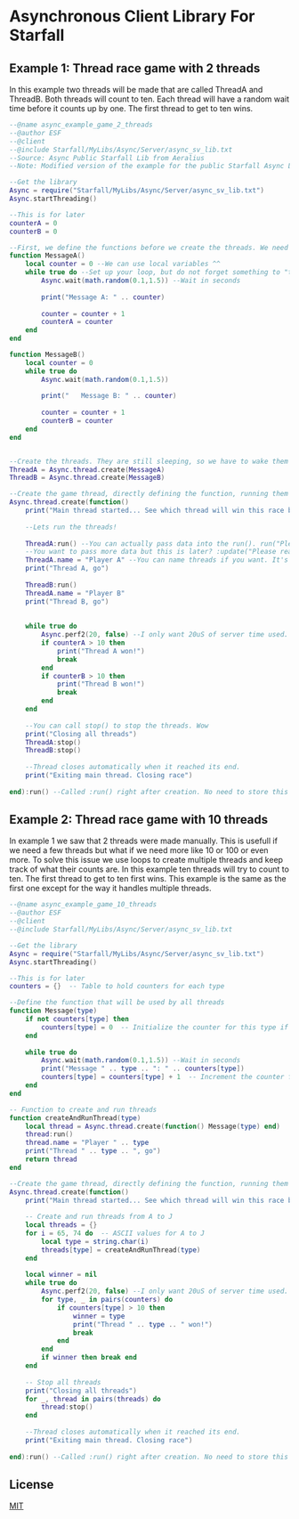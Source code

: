 # Asynchronous Client Library For Starfall

## Example 1: Thread race game with 2 threads
In this example two threads will be made that are called ThreadA and ThreadB.
Both threads will count to ten. Each thread will have a random wait time before it counts up by one.
The first thread to get to ten wins.

```lua
--@name async_example_game_2_threads
--@author ESF
--@client
--@include Starfall/MyLibs/Async/Server/async_sv_lib.txt
--Source: Async Public Starfall Lib from Aeralius
--Note: Modified version of the example for the public Starfall Async Lib from Aeralius

--Get the library
Async = require("Starfall/MyLibs/Async/Server/async_sv_lib.txt")
Async.startThreading()

--This is for later
counterA = 0
counterB = 0

--First, we define the functions before we create the threads. We need to give them instructions.
function MessageA()
    local counter = 0 --We can use local variables ^^ 
    while true do --Set up your loop, but do not forget something to "throttle" it. perf, perf2, yield and wait are good ones
        Async.wait(math.random(0.1,1.5)) --Wait in seconds
        
        print("Message A: " .. counter)  
        
        counter = counter + 1 
        counterA = counter 
    end
end

function MessageB()
    local counter = 0 
    while true do
        Async.wait(math.random(0.1,1.5))
        
        print("   Message B: " .. counter)  
        
        counter = counter + 1  
        counterB = counter
    end
end


--Create the threads. They are still sleeping, so we have to wake them up with :run() later
ThreadA = Async.thread.create(MessageA)  
ThreadB = Async.thread.create(MessageB)

--Create the game thread, directly defining the function, running them at the same time.
Async.thread.create(function()
    print("Main thread started... See which thread will win this race by going over 10")
    
    --Lets run the threads!
    
    ThreadA:run() --You can actually pass data into the run(). run("Please read this") and this is passed to the function inside
    --You want to pass more data but this is later? :update("Please read this. It's different now") 
    ThreadA.name = "Player A" --You can name threads if you want. It's not required, but makes looking them up easier in thread.pool. The more you know
    print("Thread A, go") 
    
    ThreadB:run()
    ThreadA.name = "Player B"
    print("Thread B, go")
    
    
    while true do
        Async.perf2(20, false) --I only want 20uS of server time used. perf() without the 2 makes the thread wait in precentages. 
        if counterA > 10 then
            print("Thread A won!")
            break
        end
        if counterB > 10 then
            print("Thread B won!")
            break
        end         
    end
    
    --You can call stop() to stop the threads. Wow
    print("Closing all threads")
    ThreadA:stop()
    ThreadB:stop()
    
    --Thread closes automatically when it reached its end.
    print("Exiting main thread. Closing race")       
    
end):run() --Called :run() right after creation. No need to store this thread 

```

## Example 2: Thread race game with 10 threads
In example 1 we saw that 2 threads were made manually. This is usefull if we need a few threads but 
what if we need more like 10 or 100 or even more.
To solve this issue we use loops to create multiple threads and keep track of what their counts are.
In this example ten threads will try to count to ten. The first thread to get to ten first wins.
This example is the same as the first one except for the way it handles multiple threads.

```lua
--@name async_example_game_10_threads
--@author ESF
--@client
--@include Starfall/MyLibs/Async/Server/async_sv_lib.txt

--Get the library
Async = require("Starfall/MyLibs/Async/Server/async_sv_lib.txt")
Async.startThreading()

--This is for later
counters = {}  -- Table to hold counters for each type

--Define the function that will be used by all threads
function Message(type)
    if not counters[type] then
        counters[type] = 0  -- Initialize the counter for this type if it doesn't exist
    end
    
    while true do
        Async.wait(math.random(0.1,1.5)) --Wait in seconds
        print("Message " .. type .. ": " .. counters[type])  
        counters[type] = counters[type] + 1  -- Increment the counter for this type
    end
end

-- Function to create and run threads
function createAndRunThread(type)
    local thread = Async.thread.create(function() Message(type) end)
    thread:run()
    thread.name = "Player " .. type
    print("Thread " .. type .. ", go")
    return thread
end

--Create the game thread, directly defining the function, running them at the same time.
Async.thread.create(function()
    print("Main thread started... See which thread will win this race by going over 10")
    
    -- Create and run threads from A to J
    local threads = {}
    for i = 65, 74 do  -- ASCII values for A to J
        local type = string.char(i)
        threads[type] = createAndRunThread(type)
    end
    
    local winner = nil
    while true do
        Async.perf2(20, false) --I only want 20uS of server time used. perf() without the 2 makes the thread wait in percentages.
        for type, _ in pairs(counters) do
            if counters[type] > 10 then
                winner = type
                print("Thread " .. type .. " won!")
                break
            end
        end
        if winner then break end
    end
    
    -- Stop all threads
    print("Closing all threads")
    for _, thread in pairs(threads) do
        thread:stop()
    end
    
    --Thread closes automatically when it reached its end.
    print("Exiting main thread. Closing race")       
    
end):run() --Called :run() right after creation. No need to store this thread

```

## License

[MIT](https://choosealicense.com/licenses/mit/)

